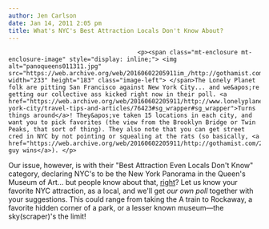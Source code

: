```yaml
---
author: Jen Carlson
date: Jan 14, 2011 2:05 pm
title: What's NYC's Best Attraction Locals Don't Know About?
---
```


	
										<p><span class="mt-enclosure mt-enclosure-image" style="display: inline;"> <img alt="panoqueens011311.jpg" src="https://web.archive.org/web/20160602205911im_/http://gothamist.com/attachments/arts_jen/panoqueens011311.jpg" width="233" height="183" class="image-left"> </span>The Lonely Planet folk are pitting San Francisco against New York City... and we&apos;re getting our collective ass kicked right now in their poll. <a href="https://web.archive.org/web/20160602205911/http://www.lonelyplanet.com/usa/new-york-city/travel-tips-and-articles/76423#sg_wrapper#sg_wrapper">Turns things around</a>! They&apos;ve taken 15 locations in each city, and want you to pick favorites (the view from the Brooklyn Bridge or Twin Peaks, that sort of thing). They also note that you can get street cred in NYC by not pointing or squealing at the rats (so basically, <a href="https://web.archive.org/web/20160602205911/http://gothamist.com/2011/01/13/video_rat_in_subway_car_crawls_over.php">this guy wins</a>). </p>

<p>Our issue, however, is with their &quot;Best Attraction Even Locals Don&apos;t Know&quot; category, declaring NYC&apos;s to be the New York Panorama in the Queen&apos;s Museum of Art... but people know about that, <a href="https://web.archive.org/web/20160602205911/http://gothamist.com/2009/03/17/panorama.php">right</a>? Let us know your favorite NYC attraction, as a local, and we&apos;ll get <em>our own poll</em> together with your suggestions. This could range from taking the A train to Rockaway, a favorite hidden corner of a park, or a lesser known museum&#x2014;the sky(scraper)&apos;s the limit!</p>					
										
									
				